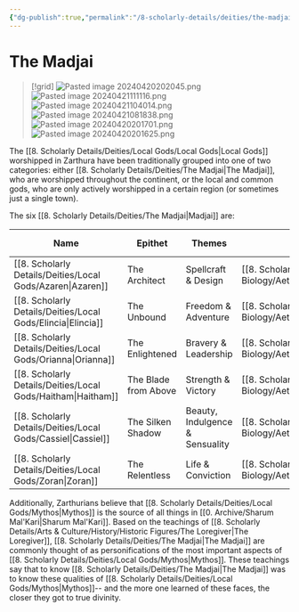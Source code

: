 ```yaml
---
{"dg-publish":true,"permalink":"/8-scholarly-details/deities/the-madjai/","noteIcon":""}
---
```


# The Madjai

>[!grid]
>![Pasted image 20240420202045.png](/img/user/x.%20Assets/Attachments/Pasted%20image%2020240420202045.png)
>![Pasted image 20240421111116.png](/img/user/x.%20Assets/Attachments/Pasted%20image%2020240421111116.png)
>![Pasted image 20240421104014.png](/img/user/x.%20Assets/Attachments/Pasted%20image%2020240421104014.png)
>![Pasted image 20240421081838.png](/img/user/x.%20Assets/Attachments/Pasted%20image%2020240421081838.png)
>![Pasted image 20240420201701.png](/img/user/x.%20Assets/Attachments/Pasted%20image%2020240420201701.png)
>![Pasted image 20240420201625.png](/img/user/x.%20Assets/Attachments/Pasted%20image%2020240420201625.png)

The [[8. Scholarly Details/Deities/Local Gods/Local Gods\|Local Gods]] worshipped in Zarthura have been traditionally grouped into one of two categories: either [[8. Scholarly Details/Deities/The Madjai\|The Madjai]], who are worshipped throughout the continent, or the local and common gods, who are only actively worshipped in a certain region (or sometimes just a single town). 

The six [[8. Scholarly Details/Deities/The Madjai\|Madjai]] are: 

| Name        | Epithet              | Themes                          | Essence     | Element | Key Stat |
| ----------- | -------------------- | ------------------------------- | ----------- | ------- | -------- |
| [[8. Scholarly Details/Deities/Local Gods/Azaren\|Azaren]]  | The Architect        | Spellcraft & Design             | [[8. Scholarly Details/Metaphysics/Cosmic Biology/Aether/Essences/Tesseri/Varuna\|Varuna]]  | Water   | INT      |
| [[8. Scholarly Details/Deities/Local Gods/Elincia\|Elincia]] | The Unbound          | Freedom & Adventure             | [[8. Scholarly Details/Metaphysics/Cosmic Biology/Aether/Essences/Tesseri/Bhumi\|Bhumi]]   | Earth   | DEX      |
| [[8. Scholarly Details/Deities/Local Gods/Orianna\|Orianna]] | The Enlightened      | Bravery & Leadership            | [[8. Scholarly Details/Metaphysics/Cosmic Biology/Aether/Essences/Polarities/Radiant\|Radiant]] | Light   | WIS      |
| [[8. Scholarly Details/Deities/Local Gods/Haitham\|Haitham]] | The Blade from Above | Strength & Victory              | [[8. Scholarly Details/Metaphysics/Cosmic Biology/Aether/Essences/Tesseri/Pavana\|Pavana]]  | Air     | STR      |
| [[8. Scholarly Details/Deities/Local Gods/Cassiel\|Cassiel]] | The Silken Shadow    | Beauty, Indulgence & Sensuality | [[8. Scholarly Details/Metaphysics/Cosmic Biology/Aether/Essences/Polarities/Void\|Void]]    | Dark    | CHA      |
| [[8. Scholarly Details/Deities/Local Gods/Zoran\|Zoran]]   | The Relentless       | Life & Conviction               | [[8. Scholarly Details/Metaphysics/Cosmic Biology/Aether/Essences/Tesseri/Agni\|Agni]]    | Fire    | CON      |{ #Attributes}


Additionally, Zarthurians believe that [[8. Scholarly Details/Deities/Local Gods/Mythos\|Mythos]] is the source of all things in [[0. Archive/Sharum Mal'Kari\|Sharum Mal'Kari]]. Based on the teachings of [[8. Scholarly Details/Arts & Culture/History/Historic Figures/The Loregiver\|The Loregiver]], [[8. Scholarly Details/Deities/The Madjai\|The Madjai]] are commonly thought of as personifications of the most important aspects of [[8. Scholarly Details/Deities/Local Gods/Mythos\|Mythos]]. These teachings say that to know [[8. Scholarly Details/Deities/The Madjai\|The Madjai]] was to know these qualities of [[8. Scholarly Details/Deities/Local Gods/Mythos\|Mythos]]-- and the more one learned of these faces, the closer they got to true divinity. 